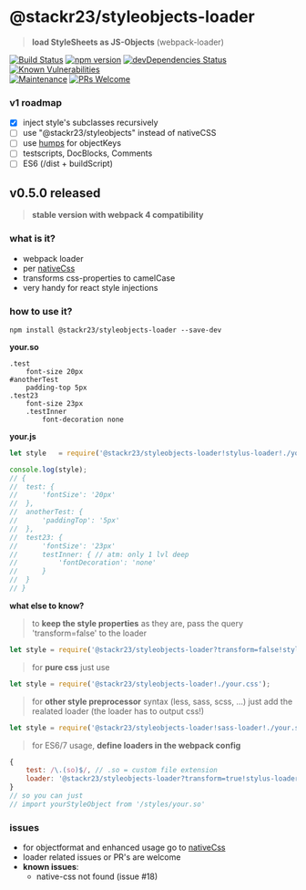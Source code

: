 # @stackr23/styleobjects-loader
> **load StyleSheets as JS-Objects** (webpack-loader)

[![Build Status](https://travis-ci.com/stackr23/styleobjects-loader.svg?branch=master)](https://travis-ci.com/stackr23/styleobjects-loader)
[![npm version](https://badge.fury.io/js/%40stackr23%2Fstyleobjects-loader.svg)](https://badge.fury.io/js/%40stackr23%2Fstyleobjects-loader)
[![devDependencies Status](https://david-dm.org/stackr23/styleobjects-loader/dev-status.svg)](https://david-dm.org/stackr23/styleobjects-loader?type=dev)
[![Known Vulnerabilities](https://snyk.io/test/github/stackr23/styleobjects-loader/badge.svg)](https://snyk.io/test/github/stackr23/styleobjects-loader)<br />
[![Maintenance][maintenance-img]][maintenance-url]
[![PRs Welcome][pr-welcome]](http://makeapullrequest.com)

[maintenance-img]: https://img.shields.io/badge/Maintained%3F-yes-green.svg
[maintenance-url]: https://GitHub.com/stackR23/styleobjects-loader/graphs/commit-activity
[pr-welcome]: https://img.shields.io/badge/PRs-welcome-brightgreen.svg?style=flat-square

### v1 roadmap  
* [x] inject style's subclasses recursively  
* [ ] use "@stackr23/styleobjects" instead of nativeCSS  
* [ ] use [humps](https://www.npmjs.com/package/humps) for objectKeys  
* [ ] testscripts, DocBlocks, Comments  
* [ ] ES6 (/dist + buildScript)

## v0.5.0 released  
> __stable version with webpack 4 compatibility__  

### what is it?
* webpack loader
* per [nativeCss](https://github.com/raphamorim/native-css)
* transforms css-properties to camelCase
* very handy for react style injections

### how to use it? 
```npm install @stackr23/styleobjects-loader --save-dev```

__your.so__
```Stylus
.test
	font-size 20px
#anotherTest
	padding-top 5px
.test23
	font-size 23px
    .testInner
        font-decoration none
```

__your.js__
```Javascript
let style 	= require('@stackr23/styleobjects-loader!stylus-loader!./your.so');

console.log(style);
// {
// 	test: {
// 		'fontSize': '20px'
// 	},
// 	anotherTest: {
// 		'paddingTop': '5px'
// 	},
// 	test23: {
// 		'fontSize': '23px'
//      testInner: { // atm: only 1 lvl deep
//          'fontDecoration': 'none'
//      }
// 	}
// }
```

__what else to know?__
> to __keep the style properties__ as they are, pass the query 'transform=false' to the loader  
```Javascript
let style = require('@stackr23/styleobjects-loader?transform=false!stylus-loader!./your.so');
```

> for __pure css__ just use
```Javascript
let style = require('@stackr23/styleobjects-loader!./your.css');
```

> for __other style preprocessor__ syntax (less, sass, scss, ...)
> just add the realated loader (the loader has to output css!)
```Javascript
let style = require('@stackr23/styleobjects-loader!sass-loader!./your.sass');
```

> for ES6/7 usage, __define loaders in the webpack config__  
```Javascript
{
    test: /\.(so)$/, // .so = custom file extension
    loader: '@stackr23/styleobjects-loader?transform=true!stylus-loader'
}
// so you can just
// import yourStyleObject from '/styles/your.so'
```

### issues
* for objectformat and enhanced usage go to [nativeCss](https://github.com/raphamorim/native-css)
* loader related issues or PR's are welcome
* __known issues__: 
    * native-css not found (issue #18)
